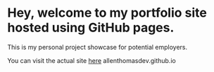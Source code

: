 # Hey, welcome to my portfolio site hosted using GitHub pages.
This is my personal project showcase for potential employers.

You can visit the actual site [here](https://allenthomasdev.github.io/ "Allen's Portfolio") allenthomasdev.github.io
